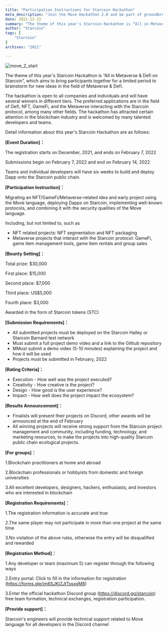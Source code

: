 ```yaml
---
title: "Participation Instructions for Starcoin Hackathon"
meta_description: "Join the Move Hackathon 2.0 and be part of groundbreaking blockchain projects and ideas."
date: 2021-12-22
summary: "The theme of this year's Starcoin Hackathon is “All in Metaverse & Defi on Starcoin”, which aims to bring participants together for a limited period to brainstorm for new ideas in the field of Metaverse & Defi...."
author: "Starcoin"
tags: [
    "Starcoin"
]
archives: "2021"

---
```


![move_2_start](/images/hackathon/starcoin_hackathon.jpg)

The theme of this year's Starcoin Hackathon is “All in Metaverse & Defi on Starcoin”, which aims to bring participants together for a limited period to brainstorm for new ideas in the field of Metaverse & Defi.



The hackathon is open to all companies and individuals and will have several winners in different tiers. The preferred applications are in the field of Defi, NFT, GameFi, and the Metaverse interacting with the Starcoin protocol, among many other fields. The hackathon has attracted certain attention in the blockchain industry and is welcomed by many talented developers and teams. 



Detail information about this year's Starcoin Hackathon are as follows:



**[Event Duration]：**

The registration starts on December, 2021,  and ends on February 7, 2022  

Submissions begin on February 7, 2022 and end on February 14, 2022  





Teams and individual developers will have six weeks to build and deploy Dapp onto the Starcoin public chain.



**[Participation Instruction]：**

Migrating an NFT/GameFi/Metaverse-related idea and early project using the Move language, deploying Dapps on Starcoin, implementing well-known protocols, and combining it with the security qualities of the Move language.



Including, but not limited to, such as

- NFT related projects: NFT segmentation and NFT packaging
- Metaverse projects that interact with the Starcoin protocol: GameFi, game item management tools, game item rentals and group sales



**[Bounty Setting]：**

Total prize: $30,000

First place: $15,000

Second place: $7,000

Third place: US$5,000

Fourth place: $3,000

Awarded in the form of Starcoin tokens (STC)



**[Submission Requirements]：**

- All submitted projects must be deployed on the Starcoin Halley or Starcoin Barnard test network
- Must submit a full project demo video and a link to the Github repository
- MMust submit a demo video (5-10 minutes) explaining the project and how it will be used
- Projects must be submitted in February, 2022



**[Rating Criteria]：**

- Execution - How well was the project executed?
- Creativity - How creative is the project?
- Design - How good is the user experience?
- Impact - How well does the project impact the ecosystem?



**[Results Announcement]：**

- Finalists will present their projects on Discord, other awards will be announced at the end of February
- All winning projects will receive strong support from the Starcoin project management and community, including funding, technology, and marketing resources, to make the projects into high-quality Starcoin public chain ecological projects.



**[For groups]：**

1.Blockchain practitioners at home and abroad

2.Blockchain professionals or hobbyists from domestic and foreign universities

3.All excellent developers, designers, hackers, enthusiasts, and investors who are interested in blockchain



**[Registration Requirements]：**

1.The registration information is accurate and true

2.The same player may not participate in more than one project at the same time

3.No violation of the above rules, otherwise the entry will be disqualified and rewarded



**[Registration Method]：**

1.Any developer or team (maximum 5) can register through the following ways

2.Entry portal: Click to fill in the information for registration (https://forms.gle/im6SJKjZJtTssxqM8)

3.Enter the official hackathon Discord group (https://discord.gg/starcoin) free team formation, technical exchanges, registration participation.



**[Provide support]：**

Starcoin's engineers will provide technical support related to Move language for all developers in the Discord channel
